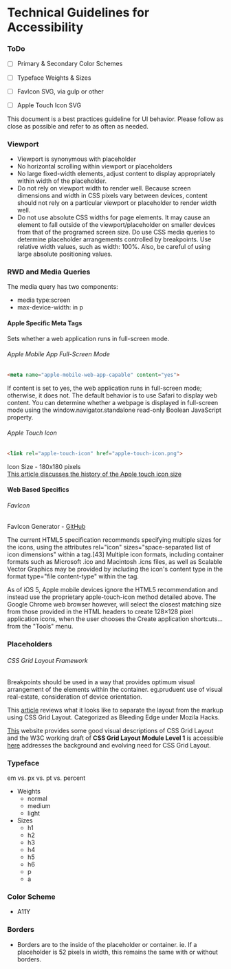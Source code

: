 # Technical Guidelines for Accessibility
### ToDo
- [ ] Primary & Secondary Color Schemes
- [ ] Typeface Weights & Sizes
- [ ] FavIcon SVG, via gulp or other
- [ ] Apple Touch Icon SVG


This document is a best practices guideline for UI behavior. Please follow as close as possible and refer to as often as needed.

### Viewport
- Viewport is synonymous with placeholder
- No horizontal scrolling within viewport or placeholders
- No large fixed-width elements, adjust content to display appropriately within width of the placeholder.
- Do not rely on viewport width to render well. Because screen dimensions and width in CSS pixels vary between devices, content should not rely on a particular viewport or placeholder to render width well.
- Do not use absolute CSS widths for page elements. It may cause an element to fall outside of the viewport/placeholder on smaller devices from that of the programed screen size. Do use CSS media queries to determine placeholder arrangements controlled by breakpoints. Use relative width values, such as width: 100%. Also, be careful of using large absolute positioning values.

### RWD and Media Queries

The media query has two components:
- media type:screen
- max-device-width: in p


#### Apple Specific Meta Tags

Sets whether a web application runs in full-screen mode.<br>
###### Apple Mobile App Full-Screen Mode
```html
<meta name="apple-mobile-web-app-capable" content="yes">
```

If content is set to yes, the web application runs in full-screen mode; otherwise, it does not. The default behavior is to use Safari to display web content.
You can determine whether a webpage is displayed in full-screen mode using the window.navigator.standalone read-only Boolean JavaScript property.

###### Apple Touch Icon
```html
<link rel="apple-touch-icon" href="apple-touch-icon.png">
```
Icon Size - 180x180 pixels<br>
[This article discusses the history of the Apple touch icon size](https://realfavicongenerator.net/blog/apple-touch-icon-the-good-the-bad-the-ugly/)

#### Web Based Specifics

###### FavIcon
FavIcon Generator - [GitHub](https://github.com/RealFaviconGenerator/gulp-real-favicon)

The current HTML5 specification recommends specifying multiple sizes for the icons, using the attributes rel="icon" sizes="space-separated list of icon dimensions" within a <link> tag.[43] Multiple icon formats, including container formats such as Microsoft .ico and Macintosh .icns files, as well as Scalable Vector Graphics may be provided by including the icon's content type in the format type="file content-type" within the <link> tag.

As of iOS 5, Apple mobile devices ignore the HTML5 recommendation and instead use the proprietary apple-touch-icon method detailed above. The Google Chrome web browser however, will select the closest matching size from those provided in the HTML headers to create 128×128 pixel application icons, when the user chooses the Create application shortcuts... from the "Tools" menu.


### Placeholders

###### CSS Grid Layout Framework

Breakpoints should be used in a way that provides optimum visual arrangement of the elements within the container. eg.pruduent use of visual real-estate, consideration of device orientation.

This   [article](https://hacks.mozilla.org/2015/09/the-future-of-layout-with-css-grid-layouts/) reviews what it looks like to separate the layout from the markup using CSS Grid Layout. Categorized as Bleeding Edge under Mozila Hacks.

[This](http://gridbyexample.com) website provides some good visual descriptions of CSS Grid Layout and the W3C working draft of <b>CSS Grid Layout Module Level 1</b> is accessible [here](http://www.w3.org/TR/css-grid-1/) addresses the background and evolving need for CSS Grid Layout.


### Typeface

em vs. px vs. pt vs. percent

- Weights
    - normal
    - medium
    - light
- Sizes
    - h1
    - h2
    - h3
    - h4
    - h5
    - h6
    - p
    - a

### Color Scheme
- A11Y

### Borders
- Borders are to the inside of the placeholder or container. ie. If a placeholder is 52 pixels in width, this remains the same with or without borders.
